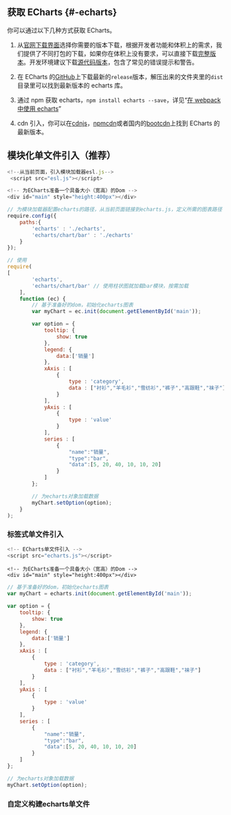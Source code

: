 ## 获取 ECharts {#-echarts}

你可以通过以下几种方式获取 ECharts。

1. 从[官网下载界面](http://echarts.baidu.com/download.html)选择你需要的版本下载，根据开发者功能和体积上的需求，我们提供了不同打包的下载，如果你在体积上没有要求，可以直接下载[完整版本](http://echarts.baidu.com/dist/echarts.min.js)。开发环境建议下载[源代码版本](http://echarts.baidu.com/dist/echarts.js)，包含了常见的错误提示和警告。

2. 在 ECharts 的[GitHub](https://github.com/echarts)上下载最新的`release`版本，解压出来的文件夹里的`dist`目录里可以找到最新版本的 echarts 库。

3. 通过 npm 获取 echarts，`npm install echarts --save`，详见“[在 webpack 中使用 echarts](http://echarts.baidu.com/tutorial.html#%E5%9C%A8%20webpack%20%E4%B8%AD%E4%BD%BF%E7%94%A8%20ECharts)”

4. cdn 引入，你可以在[cdnjs](https://cdnjs.com/libraries/echarts)，[npmcdn](https://npmcdn.com/echarts@latest/dist/)或者国内的[bootcdn](http://www.bootcdn.cn/echarts/)上找到 ECharts 的最新版本。

## 模块化单文件引入（**推荐**）

```js
<!--从当前页面，引入模块加载器esl.js-->
 <script src="esl.js"></script>
```

```js
<!-- 为ECharts准备一个具备大小（宽高）的Dom -->
<div id="main" style="height:400px"></div>
```

```js
// 为模块加载器配置echarts的路径，从当前页面链接到echarts.js，定义所需的图表路径
require.config({
    paths:{ 
        'echarts' : './echarts',
        'echarts/chart/bar' : './echarts'
    }
});

// 使用
require(
[
        'echarts',
        'echarts/chart/bar' // 使用柱状图就加载bar模块，按需加载
    ],
    function (ec) {
        // 基于准备好的dom，初始化echarts图表
        var myChart = ec.init(document.getElementById('main')); 

        var option = {
            tooltip: {
                show: true
            },
            legend: {
                data:['销量']
            },
            xAxis : [
                {
                    type : 'category',
                    data : ["衬衫","羊毛衫","雪纺衫","裤子","高跟鞋","袜子"]
                }
            ],
            yAxis : [
                {
                    type : 'value'
                }
            ],
            series : [
                {
                    "name":"销量",
                    "type":"bar",
                    "data":[5, 20, 40, 10, 10, 20]
                }
            ]
        };

        // 为echarts对象加载数据 
        myChart.setOption(option); 
    }
);
```

### 标签式单文件引入

```js
<!-- ECharts单文件引入 -->
<script src="echarts.js"></script>
```

```
<!-- 为ECharts准备一个具备大小（宽高）的Dom -->
<div id="main" style="height:400px"></div>
```

```js
// 基于准备好的dom，初始化echarts图表
var myChart = echarts.init(document.getElementById('main')); 

var option = {
    tooltip: {
        show: true
    },
    legend: {
        data:['销量']
    },
    xAxis : [
        {
            type : 'category',
            data : ["衬衫","羊毛衫","雪纺衫","裤子","高跟鞋","袜子"]
        }
    ],
    yAxis : [
        {
            type : 'value'
        }
    ],
    series : [
        {
            "name":"销量",
            "type":"bar",
            "data":[5, 20, 40, 10, 10, 20]
        }
    ]
};

// 为echarts对象加载数据 
myChart.setOption(option);
```

### 自定义构建echarts单文件





